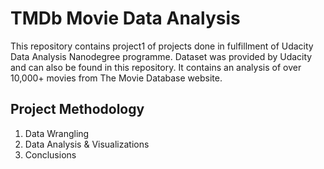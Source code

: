 # TMDb Movie Data Analysis
This repository contains project1 of projects done in fulfillment of Udacity Data Analysis Nanodegree programme.
Dataset was provided by Udacity and can also be found in this repository. 
It contains an analysis of over 10,000+ movies from The Movie Database website.

## Project Methodology
1. Data Wrangling
2. Data Analysis & Visualizations
3. Conclusions
